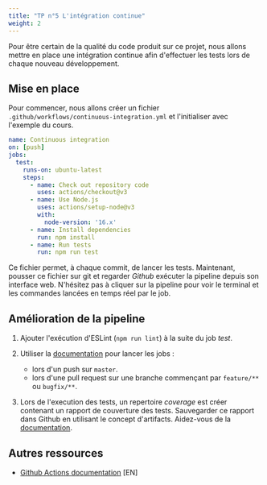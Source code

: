 ```yaml
---
title: "TP n°5 L'intégration continue"
weight: 2
---
```


Pour être certain de la qualité du code produit sur ce projet, nous allons mettre en place une intégration continue afin d'effectuer les tests lors de chaque nouveau développement.

## Mise en place

Pour commencer, nous allons créer un fichier `.github/workflows/continuous-integration.yml` et l'initialiser avec l'exemple du cours.

```yaml
name: Continuous integration
on: [push]
jobs:
  test:
    runs-on: ubuntu-latest
    steps:
      - name: Check out repository code
        uses: actions/checkout@v3
      - name: Use Node.js
        uses: actions/setup-node@v3
        with:
          node-version: '16.x'
      - name: Install dependencies
        run: npm install
      - name: Run tests
        run: npm run test
```

Ce fichier permet, à chaque commit, de lancer les tests.
Maintenant, pousser ce fichier sur git et regarder *Github* exécuter la pipeline depuis son interface web.
N'hésitez pas à cliquer sur la pipeline pour voir le terminal et les commandes lancées en temps réel par le job.

## Amélioration de la pipeline

 1. Ajouter l'exécution d'ESLint (`npm run lint`) à la suite du job *test*.

 2. Utiliser la [documentation](https://docs.github.com/en/actions/reference/workflow-syntax-for-github-actions#onpushpull_requestbranchestags) pour lancer les jobs :
    * lors d'un push sur `master`.
    * lors d'une pull request sur une branche commençant par `feature/**` ou `bugfix/**`.

 3. Lors de l'execution des tests, un repertoire *coverage* est créer contenant un rapport de couverture des tests. Sauvegarder ce rapport dans Github en utilisant le concept d'artifacts. Aidez-vous de la [documentation](https://docs.github.com/en/actions/guides/storing-workflow-data-as-artifacts).

## Autres ressources

 * [Github Actions documentation](https://docs.github.com/en/actions/reference/workflow-syntax-for-github-actions) [EN]
